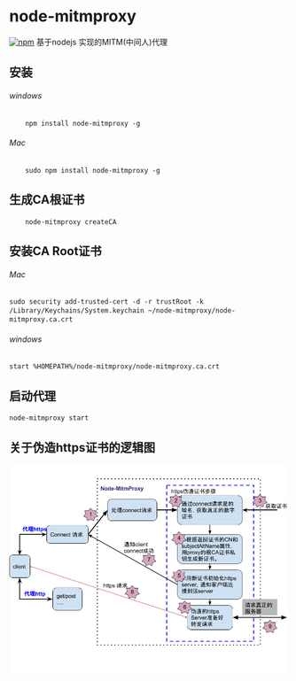 # node-mitmproxy
[![npm](https://img.shields.io/npm/dt/node-mitmproxy.svg)](https://www.npmjs.com/package/node-mitmproxy)
基于nodejs 实现的MITM(中间人)代理

## 安装

###### windows
```
    npm install node-mitmproxy -g
```
###### Mac
```
    sudo npm install node-mitmproxy -g
```

## 生成CA根证书
```
    node-mitmproxy createCA
```

## 安装CA Root证书
###### Mac
```
sudo security add-trusted-cert -d -r trustRoot -k /Library/Keychains/System.keychain ~/node-mitmproxy/node-mitmproxy.ca.crt
```
###### windows
```
start %HOMEPATH%/node-mitmproxy/node-mitmproxy.ca.crt
```

## 启动代理
```
node-mitmproxy start
```


## 关于伪造https证书的逻辑图
<img src="design/node-MitmProxy https.png"/>
